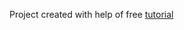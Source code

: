 
Project created with help of free [tutorial](http://teropa.info/blog/2015/09/10/full-stack-redux-tutorial.html)
